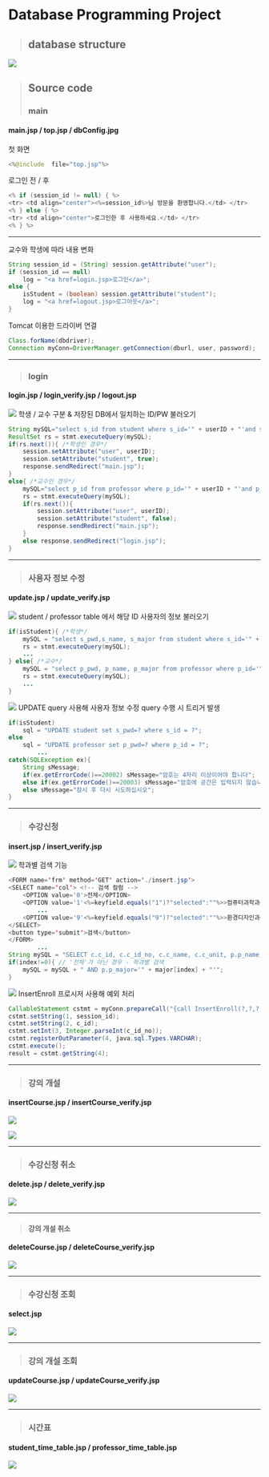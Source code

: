 # Database Programming Project
> ## database structure
![](https://user-images.githubusercontent.com/35582991/60696408-92130280-9f20-11e9-837c-1403397c5426.png)
> ## Source code
> ### main
#### main.jsp / top.jsp / dbConfig.jpg
첫 화면
```java
<%@include  file="top.jsp"%>
```
로그인 전 / 후
```java
<% if (session_id != null) { %>
<tr> <td align="center"><%=session_id%>님 방문을 환영합니다.</td> </tr>
<% } else { %>
<tr> <td align="center">로그인한 후 사용하세요.</td> </tr>
<% } %>
```
---
교수와 학생에 따라 내용 변화
```java
String session_id = (String) session.getAttribute("user");
if (session_id == null)
	log = "<a href=login.jsp>로그인</a>";
else {
	isStudent = (boolean) session.getAttribute("student");
	log = "<a href=logout.jsp>로그아웃</a>";
}
```
Tomcat 이용한 드라이버 연결
```java
Class.forName(dbdriver);
Connection myConn=DriverManager.getConnection(dburl, user, password);
```
---
>  ### login
#### login.jsp / login_verify.jsp / logout.jsp
![](https://user-images.githubusercontent.com/35582991/60696413-9c350100-9f20-11e9-91fb-6f16282eb8cc.png)
학생 / 교수 구분 & 저장된 DB에서 일치하는 ID/PW 불러오기
```java
String mySQL="select s_id from student where s_id='" + userID + "'and s_pwd='" + userPassword + "'";
ResultSet rs = stmt.executeQuery(mySQL);
if(rs.next()){ /*학생인 경우*/
	session.setAttribute("user", userID);
	session.setAttribute("student", true);
	response.sendRedirect("main.jsp");
}
else{ /*교수인 경우*/
	mySQL="select p_id from professor where p_id='" + userID + "'and p_pwd='" + userPassword + "'";
	rs = stmt.executeQuery(mySQL);
	if(rs.next()){
		session.setAttribute("user", userID);
		session.setAttribute("student", false);
		response.sendRedirect("main.jsp");
	}
	else response.sendRedirect("login.jsp");
}
```
---
> ### 사용자 정보 수정
#### update.jsp / update_verify.jsp
![](https://user-images.githubusercontent.com/35582991/60696422-af47d100-9f20-11e9-8674-3b0fd4a07e83.png)
student / professor table 에서 해당 ID 사용자의 정보 불러오기
```java
if(isStudent){ /*학생*/
	mySQL = "select s_pwd,s_name, s_major from student where s_id='" + session_id + "'";
	rs = stmt.executeQuery(mySQL);
	...
} else{ /*교수*/
	mySQL = "select p_pwd, p_name, p_major from professor where p_id='" + session_id + "'";
	rs = stmt.executeQuery(mySQL);
	...
}
```
![](https://user-images.githubusercontent.com/35582991/60696430-ba026600-9f20-11e9-8706-6b7152748025.png)
UPDATE query 사용해 사용자 정보 수정
query 수행 시 트리거 발생
```java
if(isStudent)
	sql = "UPDATE student set s_pwd=? where s_id = ?";
else
	sql = "UPDATE professor set p_pwd=? where p_id = ?";
		...
catch(SQLException ex){
	String sMessage;
	if(ex.getErrorCode()==20002) sMessage="암호는 4자리 이상이어야 합니다";
	else if(ex.getErrorCode()==20003) sMessage="암호에 공간은 입력되지 않습니다";
	else sMessage="잠시 후 다시 시도하십시오";
}
```
---
> ### 수강신청
#### insert.jsp / insert_verify.jsp
![](https://user-images.githubusercontent.com/35582991/60696440-c8508200-9f20-11e9-819e-f597e61fe6be.png)
학과별 검색 기능
```java
<FORM name='frm' method='GET' action='./insert.jsp'>
<SELECT name='col'> <!-- 검색 컬럼 -->
	<OPTION value='0'>전체</OPTION>
	<OPTION value='1'<%=keyfield.equals("1")?"selected":""%>>컴퓨터과학과</OPTION>
		...
	<OPTION value='9'<%=keyfield.equals("9")?"selected":""%>>환경디자인과</OPTION>
</SELECT>
<button type='submit'>검색</button>
</FORM>
		...
String mySQL = "SELECT c.c_id, c.c_id_no, c.c_name, c.c_unit, p.p_name, t.t_day, t.t_startTime, t.t_endTime, t.t_where FROM course c, teach t, professor p WHERE c.c_id = t.c_id AND c.c_id_no = t.c_id_no AND c.c_id=t.c_id AND p.p_id = t.p_id AND (c.c_id, c.c_id_no) NOT IN (SELECT c_id, c_id_no FROM enroll WHERE s_id = '" + session_id + "')";
if(index!=0){ // '전체'가 아닌 경우 - 학과별 검색
	mySQL = mySQL + " AND p.p_major='" + major[index] + "'";
}
 ```
![](https://user-images.githubusercontent.com/35582991/60696450-d1d9ea00-9f20-11e9-9091-7f28640eb8b8.png)
InsertEnroll 프로시저 사용해 예외 처리
```java
CallableStatement cstmt = myConn.prepareCall("{call InsertEnroll(?,?,?,?)}");
cstmt.setString(1, session_id);
cstmt.setString(2, c_id);
cstmt.setInt(3, Integer.parseInt(c_id_no));
cstmt.registerOutParameter(4, java.sql.Types.VARCHAR);
cstmt.execute();
result = cstmt.getString(4);
```
---
> ### 강의 개설
#### insertCourse.jsp / insertCourse_verify.jsp
![](https://user-images.githubusercontent.com/35582991/60696475-ec13c800-9f20-11e9-811d-3ec836b423d6.png)

![](https://user-images.githubusercontent.com/35582991/60696480-f6ce5d00-9f20-11e9-9aa0-e12bf466469f.png)

---
> ### 수강신청 취소
#### delete.jsp / delete_verify.jsp
![](https://user-images.githubusercontent.com/35582991/60696488-02218880-9f21-11e9-826e-21a26401b834.png)

---
> #### 강의 개설 취소
#### deleteCourse.jsp / deleteCourse_verify.jsp
![](https://user-images.githubusercontent.com/35582991/60696502-0b125a00-9f21-11e9-8140-af0a90e7ab38.png)

---
> ### 수강신청 조회
#### select.jsp
![](https://user-images.githubusercontent.com/35582991/60696524-15345880-9f21-11e9-987e-07c2ffb15527.png)

---
> ### 강의 개설 조회
#### updateCourse.jsp / updateCourse_verify.jsp
![](https://user-images.githubusercontent.com/35582991/60696541-1d8c9380-9f21-11e9-9fb6-821b9ff7bfa9.png)

---
> ### 시간표
#### student_time_table.jsp / professor_time_table.jsp
![](https://user-images.githubusercontent.com/35582991/60696546-25e4ce80-9f21-11e9-96b5-5ec8836a4c18.png)